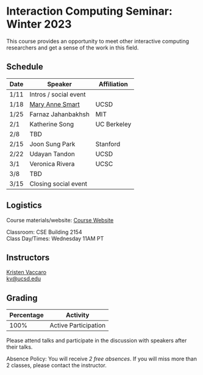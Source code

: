 # Interaction Computing Seminar: Winter 2023 

This course provides an opportunity to meet other interactive computing researchers and get a sense of the work in this field. 

## Schedule

Date | Speaker | Affiliation
--- | --- | ---
1/11 | Intros / social event |    
1/18 | [Mary Anne Smart](https://sites.google.com/eng.ucsd.edu/msmart/mary-annes-profile) | UCSD   
1/25 | Farnaz Jahanbakhsh | MIT  
2/1 | Katherine Song | UC Berkeley   
2/8 | TBD |    
2/15 | Joon Sung Park | Stanford   
2/22 | Udayan Tandon | UCSD  
3/1 | Veronica Rivera | UCSC  
3/8 | TBD |   
3/15 | Closing social event |   


## Logistics

Course materials/website: [Course Website](https://kristenvaccaro.github.io/hci-seminar)     

Classroom: CSE Building 2154   
Class Day/Times: Wednesday 11AM PT  

## Instructors

[Kristen Vaccaro](http://kvaccaro.com)  
kv@ucsd.edu  


## Grading

Percentage | Activity
--- | ---
100% | Active Participation  

Please attend talks and participate in the discussion with speakers after their talks.

Absence Policy: You will receive *2 free absences*. If you will miss more than 2 classes, please contact the instructor.
